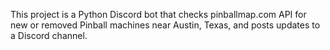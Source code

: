 <!-- Use this file to provide workspace-specific custom instructions to Copilot. For more details, visit https://code.visualstudio.com/docs/copilot/copilot-customization#_use-a-githubcopilotinstructionsmd-file -->

This project is a Python Discord bot that checks pinballmap.com API for new or removed Pinball machines near Austin, Texas, and posts updates to a Discord channel.
